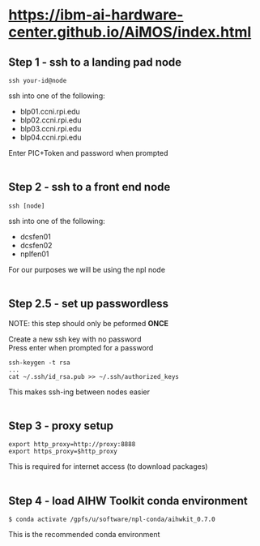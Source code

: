 # https://ibm-ai-hardware-center.github.io/AiMOS/index.html

## Step 1 - ssh to a landing pad node

    ssh your-id@node

ssh into one of the following:  
- blp01.ccni.rpi.edu
- blp02.ccni.rpi.edu
- blp03.ccni.rpi.edu
- blp04.ccni.rpi.edu

Enter PIC+Token and password when prompted<br/><br/>
 
## Step 2 - ssh to a front end node

    ssh [node] 

ssh into one of the following:
- dcsfen01
- dcsfen02
- nplfen01

For our purposes we will be using the npl node<br/><br/>

## Step 2.5 - set up passwordless
NOTE: this step should only be peformed **ONCE**

Create a new ssh key with no password  
Press enter when prompted for a password

    ssh-keygen -t rsa  
    ...
    cat ~/.ssh/id_rsa.pub >> ~/.ssh/authorized_keys

This makes ssh-ing between nodes easier<br/><br/>

## Step 3 - proxy setup

    export http_proxy=http://proxy:8888  
    export https_proxy=$http_proxy

This is required for internet access (to download packages)<br/><br/>

## Step 4 - load AIHW Toolkit conda environment

    $ conda activate /gpfs/u/software/npl-conda/aihwkit_0.7.0

This is the recommended conda environment
